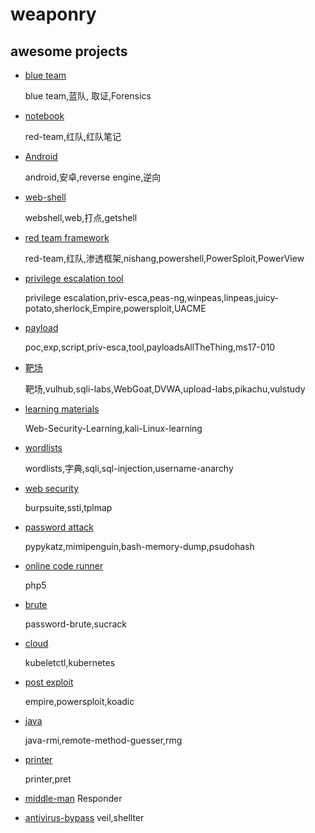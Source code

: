 # weaponry

## awesome projects

* [blue team](./010-pen/010-blue-team.md)

    blue team,蓝队, 取证,Forensics

* [notebook](./010-pen/020-notebook.md)

    red-team,红队,红队笔记

* [Android](./010-pen/030-re-android.md)

    android,安卓,reverse engine,逆向

* [web-shell](./010-pen/040-webshell.md)

    webshell,web,打点,getshell

* [red team framework](./010-pen/050-redteam-framework.md)

    red-team,红队,渗透框架,nishang,powershell,PowerSploit,PowerView

* [privilege escalation tool](./010-pen/060-priv-esca.md)

    privilege escalation,priv-esca,peas-ng,winpeas,linpeas,juicy-potato,sherlock,Empire,powersploit,UACME

* [payload](./010-pen/070-payload.md)

    poc,exp,script,priv-esca,tool,payloadsAllTheThing,ms17-010

* [靶场](./010-pen/080-shooting-range.md)

    靶场,vulhub,sqli-labs,WebGoat,DVWA,upload-labs,pikachu,vulstudy

* [learning materials](./010-pen/090-learning-materials.md)

    Web-Security-Learning,kali-Linux-learning

* [wordlists](./010-pen/110-wordlists.md)

    wordlists,字典,sqli,sql-injection,username-anarchy

* [web security](./010-pen/120-web-security.md)

    burpsuite,ssti,tplmap

* [password attack](./010-pen/130-password-attack.md)

    pypykatz,mimipenguin,bash-memory-dump,psudohash

* [online code runner](./010-pen/140-online-code-runner.md)

    php5

* [brute](./010-pen/150-brute.md)

    password-brute,sucrack

* [cloud](./010-pen/160-cloud.md)

    kubeletctl,kubernetes

* [post exploit](./010-pen/170-post.md)

    empire,powersploit,koadic

* [java](./010-pen/180-java.md)

    java-rmi,remote-method-guesser,rmg

* [printer](./010-pen/190-printer.md)

    printer,pret

* [middle-man](./010-pen/200-middle-man.md)
    Responder

* [antivirus-bypass](./010-pen/210-antivirus-bypass.md)
    veil,shellter

